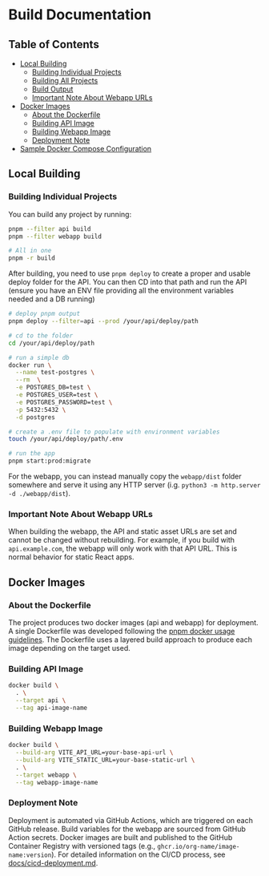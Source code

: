 # Build Documentation

## Table of Contents

- [Local Building](#local-building)
  - [Building Individual Projects](#building-individual-projects)
  - [Building All Projects](#building-all-projects)
  - [Build Output](#build-output)
  - [Important Note About Webapp URLs](#important-note-about-webapp-urls)
- [Docker Images](#docker-images)
  - [About the Dockerfile](#about-the-dockerfile)
  - [Building API Image](#building-api-image)
  - [Building Webapp Image](#building-webapp-image)
  - [Deployment Note](#deployment-note)
- [Sample Docker Compose Configuration](#sample-docker-compose-configuration)

## Local Building

### Building Individual Projects

You can build any project by running:

```bash
pnpm --filter api build
pnpm --filter webapp build

# All in one
pnpm -r build
```

After building, you need to use `pnpm deploy` to create a proper and usable deploy folder for the API. You can then CD into that path and run the API (ensure you have an ENV file providing all the environment variables needed and a DB running)

```bash
# deploy pnpm output
pnpm deploy --filter=api --prod /your/api/deploy/path

# cd to the folder
cd /your/api/deploy/path

# run a simple db
docker run \
  --name test-postgres \
  --rm  \
  -e POSTGRES_DB=test \
  -e POSTGRES_USER=test \
  -e POSTGRES_PASSWORD=test \
  -p 5432:5432 \
  -d postgres

# create a .env file to populate with environment variables
touch /your/api/deploy/path/.env

# run the app
pnpm start:prod:migrate
```

For the webapp, you can instead manually copy the `webapp/dist` folder somewhere and serve it using any HTTP server (i.g. `python3 -m http.server -d ./webapp/dist`).

### Important Note About Webapp URLs

When building the webapp, the API and static asset URLs are set and cannot be changed without rebuilding. For example, if you build with `api.example.com`, the webapp will only work with that API URL. This is normal behavior for static React apps.

## Docker Images

### About the Dockerfile

The project produces two docker images (api and webapp) for deployment. A single Dockerfile was developed following the [pnpm docker usage guidelines](https://pnpm.io/it/docker). The Dockerfile uses a layered build approach to produce each image depending on the target used.

### Building API Image

```bash
docker build \
  . \
  --target api \
  --tag api-image-name
```

### Building Webapp Image

```bash
docker build \
  --build-arg VITE_API_URL=your-base-api-url \
  --build-arg VITE_STATIC_URL=your-base-static-url \
  . \
  --target webapp \
  --tag webapp-image-name
```

### Deployment Note

Deployment is automated via GitHub Actions, which are triggered on each GitHub release. Build variables for the webapp are sourced from GitHub Action secrets. Docker images are built and published to the GitHub Container Registry with versioned tags (e.g., `ghcr.io/org-name/image-name:version`). For detailed information on the CI/CD process, see [docs/cicd-deployment.md](./cicd-deployment.md).

